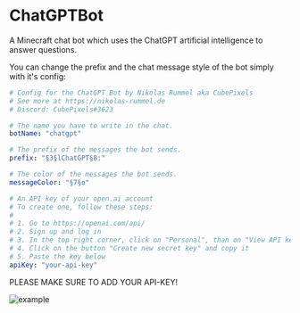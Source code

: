 # ChatGPTBot
A Minecraft chat bot which uses the ChatGPT artificial intelligence to answer questions.

You can change the prefix and the chat message style of the bot simply with it's config:

```yml
# Config for the ChatGPT Bot by Nikolas Rummel aka CubePixels
# See more at https://nikolas-rummel.de
# Discord: CubePixels#3623

# The name you have to write in the chat.
botName: "chatgpt"

# The prefix of the messages the bot sends.
prefix: "§3§lChatGPT§8:"

# The color of the messages the bot sends.
messageColor: "§7§o"

# An API key of your open.ai account
# To create one, follow these steps:
#
# 1. Go to https://openai.com/api/
# 2. Sign up and log in
# 3. In the top right corner, click on "Personal", than on "View API keys" (https://beta.openai.com/account/api-keys)
# 4. Click on the button "Create new secret key" and copy it
# 5. Paste the key below
apiKey: "your-api-key"

```

PLEASE MAKE SURE TO ADD YOUR API-KEY!
 
 ![example](https://cdn.discordapp.com/attachments/481075566888353792/1055243860432920617/image.png)
